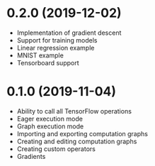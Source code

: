 0.2.0 (2019-12-02)
====================
* Implementation of gradient descent
* Support for training models
* Linear regression example
* MNIST example
* Tensorboard support

0.1.0 (2019-11-04)
====================
* Ability to call all TensorFlow operations
* Eager execution mode
* Graph execution mode
* Importing and exporting computation graphs
* Creating and editing computation graphs
* Creating custom operators
* Gradients


